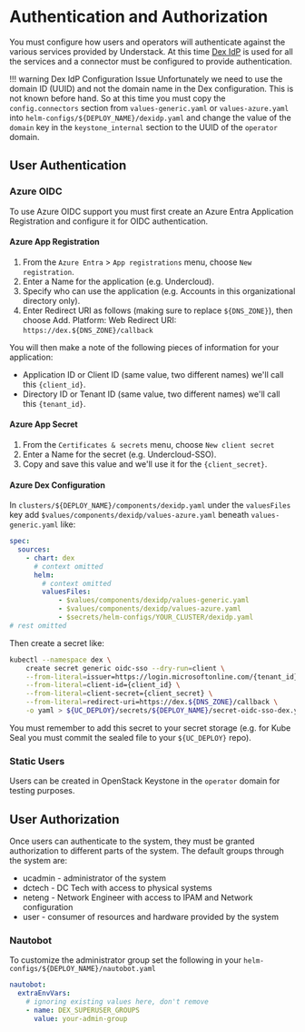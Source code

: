 # Authentication and Authorization

You must configure how users and operators will authenticate against the various services
provided by Understack. At this time [Dex IdP](https://dexidp.io) is used for all the
services and a connector must be configured to provide authentication.

!!! warning Dex IdP Configuration Issue
    Unfortunately we need to use the domain ID (UUID) and not the domain name in the
    Dex configuration. This is not known before hand. So at this time you must copy
    the `config.connectors` section from `values-generic.yaml` or `values-azure.yaml`
    into `helm-configs/${DEPLOY_NAME}/dexidp.yaml` and change the value of the
    `domain` key in the `keystone_internal` section to the UUID of the `operator`
    domain.

## User Authentication

### Azure OIDC

To use Azure OIDC support you must first create an Azure Entra Application Registration
and configure it for OIDC authentication.

#### Azure App Registration

1. From the `Azure Entra` > `App registrations` menu, choose `New registration`.
2. Enter a Name for the application (e.g. Undercloud).
3. Specify who can use the application (e.g. Accounts in this organizational directory only).
4. Enter Redirect URI as follows (making sure to replace `${DNS_ZONE}`), then choose Add.
   Platform: Web
   Redirect URI: `https://dex.${DNS_ZONE}/callback`

You will then make a note of the following pieces of information for your application:

- Application ID or Client ID (same value, two different names) we'll call this `{client_id}`.
- Directory ID or Tenant ID (same value, two different names) we'll call this `{tenant_id}`.

#### Azure App Secret

1. From the `Certificates & secrets` menu, choose `New client secret`
2. Enter a Name for the secret (e.g. Undercloud-SSO).
3. Copy and save this value and we'll use it for the `{client_secret}`.

#### Azure Dex Configuration

In `clusters/${DEPLOY_NAME}/components/dexidp.yaml` under the `valuesFiles` key
add `$values/components/dexidp/values-azure.yaml` beneath  `values-generic.yaml`
like:

```yaml title="clusters/${DEPLOY_NAME}/components/dexidp.yaml"
spec:
  sources:
    - chart: dex
      # context omitted
      helm:
        # context omitted
        valuesFiles:
            - $values/components/dexidp/values-generic.yaml
            - $values/components/dexidp/values-azure.yaml
            - $secrets/helm-configs/YOUR_CLUSTER/dexidp.yaml
# rest omitted
```

Then create a secret like:

```bash
kubectl --namespace dex \
    create secret generic oidc-sso --dry-run=client \
    --from-literal=issuer=https://login.microsoftonline.com/{tenant_id}/v2.0 \
    --from-literal=client-id={client_id} \
    --from-literal=client-secret={client_secret} \
    --from-literal=redirect-uri=https://dex.${DNS_ZONE}/callback \
    -o yaml > ${UC_DEPLOY}/secrets/${DEPLOY_NAME}/secret-oidc-sso-dex.yaml
```

You must remember to add this secret to your secret storage (e.g. for
Kube Seal you must commit the sealed file to your `${UC_DEPLOY}` repo).

### Static Users

Users can be created in OpenStack Keystone in the `operator` domain for
testing purposes.

## User Authorization

Once users can authenticate to the system, they must be granted authorization
to different parts of the system. The default groups through the system are:

- ucadmin - administrator of the system
- dctech - DC Tech with access to physical systems
- neteng - Network Engineer with access to IPAM and Network configuration
- user - consumer of resources and hardware provided by the system

### Nautobot

To customize the administrator group set the following in your
`helm-configs/${DEPLOY_NAME}/nautobot.yaml`

```yaml title="helm-configs/${DEPLOY_NAME}/nautobot.yaml"
nautobot:
  extraEnvVars:
    # ignoring existing values here, don't remove
    - name: DEX_SUPERUSER_GROUPS
      value: your-admin-group
```
